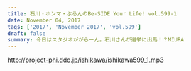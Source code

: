 ```yaml
---
title: 石川・ホンマ・ぶるんのBe-SIDE Your Life! vol.599-1
date: November 04, 2017
tags: ['2017', 'November 2017', 'vol.599']
draft: false
summary: 今日はスタジオががらーん。石川さんが選挙に出馬！？MIURA
---
```


http://project-phi.ddo.jp/ishikawa/ishikawa599_1.mp3
